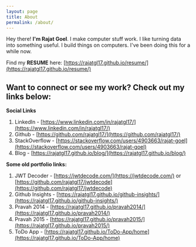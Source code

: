 ```yaml
---
layout: page
title: About
permalink: /about/
---
```


Hey there! **I'm Rajat Goel**. I make computer stuff work. I like turning data into something useful. I build things on computers. I've been doing this for a while now.

Find my **RESUME** here: [https://rajatgl17.github.io/resume/](https://rajatgl17.github.io/resume/)

## Want to connect or see my work? Check out my links below:
**Social Links**
 1. LinkedIn - [https://www.linkedin.com/in/rajatgl17/](https://www.linkedin.com/in/rajatgl17/)
 2. Github - [https://github.com/rajatgl17/](https://github.com/rajatgl17/)
 3. StackOverflow - [https://stackoverflow.com/users/4903663/rajat-goel](https://stackoverflow.com/users/4903663/rajat-goel)
 4. Blog - [https://rajatgl17.github.io/blog/](https://rajatgl17.github.io/blog/)


**Some old portfolio links:**
 1. JWT Decoder - [https://jwtdecode.com/](https://jwtdecode.com/) or [https://github.com/rajatgl17/jwtdecode](https://github.com/rajatgl17/jwtdecode)
 2. Github Insights - [https://rajatgl17.github.io/github-insights/](https://rajatgl17.github.io/github-insights/)
 3. Pravah 2014 - [https://rajatgl17.github.io/pravah2014/](https://rajatgl17.github.io/pravah2014/)
 4. Pravah 2015 - [https://rajatgl17.github.io/pravah2015/](https://rajatgl17.github.io/pravah2015/)
 5. ToDo App - [https://rajatgl17.github.io/ToDo-App/home](https://rajatgl17.github.io/ToDo-App/home)



